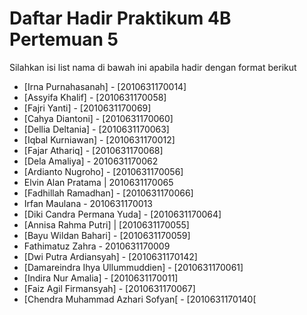 # Daftar Hadir Praktikum 4B Pertemuan 5
Silahkan isi list nama di bawah ini apabila hadir dengan format berikut

- [Irna Purnahasanah] - [2010631170014]
- [Assyifa Khalif] - [2010631170058]
- [Fajri Yanti] - [2010631170069]
- [Cahya Diantoni] - [2010631170060]
- [Dellia Deltania] - [2010631170063]
- [Iqbal Kurniawan] - [2010631170012]
- [Fajar Athariq] - [2010631170068]
- [Dela Amaliya] - 2010631170062
- [Ardianto Nugroho] - [2010631170056]
- Elvin Alan Pratama | 2010631170065
- [Fadhillah Ramadhan] - [2010631170066]
- Irfan Maulana - 2010631170013
- [Diki Candra Permana Yuda] - [2010631170064]
- [Annisa Rahma Putri] | [2010631170055]
- [Bayu Wildan Bahari] - [2010631170059]
- Fathimatuz Zahra - 2010631170009
- [Dwi Putra Ardiansyah] - [2010631170142]
- [Damareindra Ihya Ullummuddien] - [2010631170061]
- [Indira Nur Amalia] - [2010631170011]
- [Faiz Agil Firmansyah] - [2010631170067]
- [Chendra Muhammad Azhari Sofyan[ - [2010631170140[
